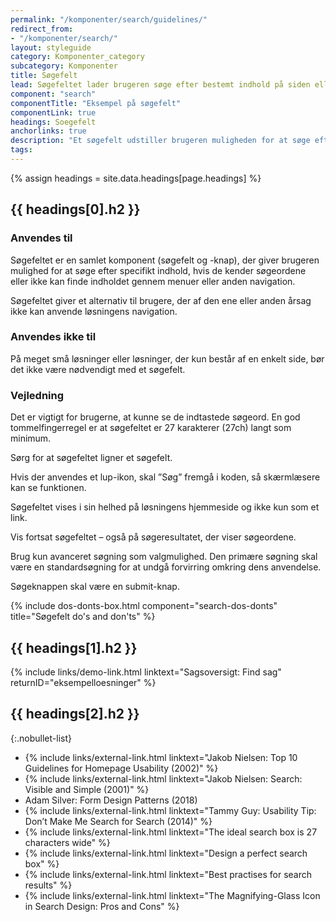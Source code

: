 ```yaml
---
permalink: "/komponenter/search/guidelines/"
redirect_from:
- "/komponenter/search/"
layout: styleguide
category: Komponenter_category
subcategory: Komponenter
title: Søgefelt
lead: Søgefeltet lader brugeren søge efter bestemt indhold på siden eller i løsningen.
component: "search"
componentTitle: "Eksempel på søgefelt"
componentLink: true
headings: Soegefelt
anchorlinks: true
description: "Et søgefelt udstiller brugeren muligheden for at søge efter bestemt indhold på siden eller i løsningen."
tags:
---
```


{% assign headings = site.data.headings[page.headings] %}

[---- Sådan bruges komponenten -------------------------------------]: # 
<h2 id="{{ headings[0].id }}">{{ headings[0].h2 }}</h2>

### Anvendes til

Søgefeltet er en samlet komponent (søgefelt og -knap), der giver brugeren mulighed for at søge efter specifikt indhold, hvis de kender søgeordene eller ikke kan finde indholdet gennem menuer eller anden navigation.

Søgefeltet giver et alternativ til brugere, der af den ene eller anden årsag ikke kan anvende løsningens navigation.

### Anvendes ikke til

På meget små løsninger eller løsninger, der kun består af en enkelt side, bør det ikke være nødvendigt med et søgefelt.

### Vejledning

Det er vigtigt for brugerne, at kunne se de indtastede søgeord. En god tommelfingerregel er at søgefeltet er 27 karakterer (27ch) langt som minimum.

Sørg for at søgefeltet ligner et søgefelt.

Hvis der anvendes et lup-ikon, skal ”Søg” fremgå i koden, så skærmlæsere kan se funktionen.

Søgefeltet vises i sin helhed på løsningens hjemmeside og ikke kun som et link.

Vis fortsat søgefeltet – også på søgeresultatet, der viser søgeordene.

Brug kun avanceret søgning som valgmulighed. Den primære søgning skal være en standardsøgning for at undgå forvirring omkring dens anvendelse.

Søgeknappen skal være en submit-knap.

{% include dos-donts-box.html component="search-dos-donts" title="Søgefelt do's and don'ts" %}

[---- Se komponenten i eksempelløsninger -------------------------------------]: # 
<h2 id="{{ headings[1].id }}">{{ headings[1].h2 }}</h2>

{% include links/demo-link.html linktext="Sagsoversigt: Find sag" returnID="eksempelloesninger" %}

[---- Referencer -------------------------------------]: # 
<h2 id="{{ headings[2].id }}">{{ headings[2].h2 }}</h2>

{:.nobullet-list}
- {% include links/external-link.html linktext="Jakob Nielsen: Top 10 Guidelines for Homepage Usability (2002)" %}
- {% include links/external-link.html linktext="Jakob Nielsen: Search: Visible and Simple (2001)" %}
- Adam Silver: Form Design Patterns (2018)
- {% include links/external-link.html linktext="Tammy Guy: Usability Tip: Don’t Make Me Search for Search (2014)" %}
- {% include links/external-link.html linktext="The ideal search box is 27 characters wide" %}
- {% include links/external-link.html linktext="Design a perfect search box" %}
- {% include links/external-link.html linktext="Best practises for search results" %}
- {% include links/external-link.html linktext="The Magnifying-Glass Icon in Search Design: Pros and Cons" %}
